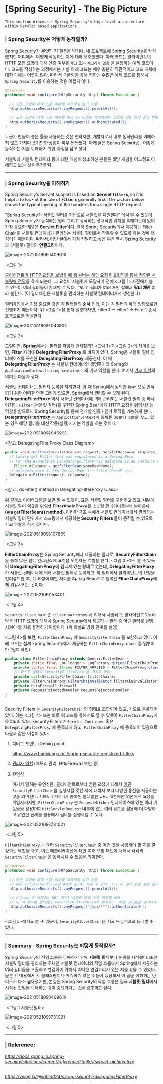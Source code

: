 # [Spring Security] - The Big Picture

```
This section discusses Spring Security's high level architecture within Servlet based applications.
```

### | Spring Security은 어떻게 동작할까? 

Spring Security가 무엇인 지 질문을 받거나, 내 프로젝트에 Spring Security를 작성했지만 어디에서, 어떻게 작동하는 지에 대해 모호했었다. 아래 코드는 클라이언트의 HTTP 모든 요청에 대해 인증 여부를 `체크` 또는 `체크하지 않음` 을 설정하는 예제 코드이다. 코드를 작성하는 과정에서는 사실 아래 코드는 매우 충분히 직관적이고 코드 자체에 대한 이해는 어렵지 않다. 따라서 구글링을 통해 접하는 수많은 예제 코드를 통해서 `Spring Security`를 이용하는 것은 어렵지 않다. 

```java
@Override
protected void configure(HttpSecurity http) throws Exception {
  
  // 모든 요청에 대해 인증 여부를 체크하지 않고 허용 
  http.authorizeRequests().anyRequest().permitAll();
  
  // 모든 요청에 대해 인증 여부를 체크 (= 비인증 대상에게는 요청에 대한 정상 응답 반환 X)
  http.authorizeRequests().anyRequest().authenticated();
}
```

누군가 만들어 놓은 툴을 사용하는 것은 편하지만, 개발자로서 내부 동작원리를 이해하지 않고 가져다 쓰기만한 상황이 매우 찝찝했다. 아래 글은 Spring Security는 어떻게 동작하는 지를 이해하기 위한 과정을 담고 있다. 

서블릿과 서블릿 컨테이너 등에 대한 개념이 생소하신 분들은 해당 개념을 어느정도 이해하고 보는 것을 추천한다.

____

### | Spring Security를 이해하기 

Spring Security’s Servlet support is based on **Servlet `Filter`s**, so it is helpful to look at the role of **`Filter`s** generally first. The picture below shows the typical layering of the handlers for a single HTTP request.

"Spring Security가 <u>서블릿 필터</u>를 기반으로 <u>서블릿</u>을 지원한다" 에서 알 수 있듯이 Spring Security가 동작하는 원리 그리고 동작하는 상대적인 위치를 이해하는데 있어 가장 중요한 개념은 **Servlet Filter**이다. 결국 Spring Security에서 제공하는 Filter Chain을 서블릿 컨테이너가 관리하는 서블릿 필터로써 작동할 수 있도록 하는 것이 핵심이기 때문이다. 따라서, 이번 글에서 가장 전달하고 싶은 부분 역시 Spring Security과 (서블릿) 필터의 **연결고리**이다. 

![image-20210518090409610](./imgs/SpringSecurity_Big_Picture_1.png)

​																<그림 1> 

<u>클라이언트가 HTTP 요청을 보냈을 때 웹 서버는 해당 요청을 포워딩을 통해 적합한 서블릿에 전달</u>을 하게 되는데, 그 요청이 서블릿에 도달하기 전에 <그림 1> 사진에서 볼 수 있듯이 여러 필터들이 존재할 수 있다. 그리고 필터가 여러 개인 점에서 **필터 체인** 이라 불린다. (이 필터체인은 서블릿을 관리하는 서블릿 컨테이너에서 생성한다) 

필터체인에서 가장 중요한 것은 각 필터들의 **순서** 인데, 이는 각 필터가 아래 방향으로만 진행되기 때문이다. 위 <그림 1>을 통해 설명하자면, Filter0 → Filter1 → Filter2 순서 흐름으로만 작동한다. 

![image-20210518092045906](./imgs/SpringSecurity_Big_Picture_2.png)

​																  <그림 2>

그렇다면, **Spring**에서는 필터를 어떻게 관리할까? <그림 1>과 <그림 2>의 차이를 보면, **Filter** 자리에 **DelegatingFilterProxy** 로 바뀌어 있다. Spring은 서블릿 필터 인터페이스를 구현한 **DelegatingFilterProxy** 제공한다. 이 때 **DelegatingFilterProxy** 는 서블릿 컨테이너의 생명주기와 Spring의 `ApplicationContext(spring container)` 의 가교 역할을 한다.  여기서 <u>가교 역할</u>의 의미는 다음과 같다. 

서블릿 컨테이너는 필터의 등록을 처리한다. 이 때 Spring에서 정의한 `Bean` 으로 인식되기 위한 어떠한 연결 고리가 없으면,  Spring에서 관리할 수 없게 된다. **DelegatingFilterProxy** 역시 서블릿 컨테이너에 의해 관리되는 서블릿 필터 중 하나이지만, `Filter` (서블릿 필터)를 구현한 Spring Bean에게 HTTP 요청을 <u>위임</u>시키는 역할을 함으로써 Spring Security를 통해 전개할 인증 / 인가 로직을 가능하게 한다. **DelegatingFilterProxy** 는 `ApplicationContext`에 등록된 Bean Filter를 찾고, 있는 경우 해당 필터를 대신 작동(실행)시키는 역할을 하는 것이다.

![image-20210518092045906](./imgs/SpringSecurity_Big_Picture_6.png)

<참고: DelegatingFilterProxy Class Diagram>

```java
public void doFilter(ServletRequest request, ServletResponse response, FilterChain chain) {
  // Lazily get Filter that was registered as a Spring Bean
  // For the example in DelegatingFilterProxy delegate is an instance of Bean Filter0
 	Filter delegate = getFilterBean(someBeanName);
  // delegate work to the Spring Bean (-> FilterChainProxy)
  delegate.doFilter(request, response); 
}
```

<참고 : doFilter() method in DelegatingFilterProxy Class>

위 클래스 다이어그램을 보면 알 수 있듯이, 표준 서블릿 필터를 구현하고 있고, 내부에 서블릿 필터 역할을 위임할 **FilterChainProxy**를 스프링 컨테이너로부터 받아온다 **(via getFilterBean() method)**. 이러한 구조 속에서 서블릿 컨테이너에서 관리하는 서블릿 필터 단위에서 스프링에서 제공하는 **Security Filters** 들이 동작될 수 있도록 가교 역할을 하는 것이다.

![image-20210518093107869](./imgs/SpringSecurity_Big_Picture_3.png)

​						    <그림 3>

**FilterChainProxy**는 Spring Security에서 제공하는 필터로, **SecurityFilterChain**을 통해 많은 필터 인스턴스에 요청을 위힘하는 역할을 한다.  <그림 3>에서 볼 수 있듯이 **DelegatingFilterProxy**에 감싸져 있는 형태로 있는데, **DelegatingFilterProxy**가 서블릿 컨테이너에 의해 서블릿 필터로 등록되고, 이 필터에서 클라이언트의 요청을 인터셉트한 후, 이 요청에 대한 처리를 Spring Bean으로 등록된 **FilterChainProxy**에게 위임시키는 것이다. 

![image-20210521091153401](./imgs/SpringSecurity_Big_Picture_4.png)

​							<그림 4> 

`SecurityFilterChain` 은 `FilterChainProxy` 에 의해서 사용되고, 클라이언트로부터 받은 HTTP 요청에 대해서 Spring Security에서 제공하는 필터 중 <u>어떤</u> 필터를 실행 시켜야 할 지를 결정하기 위함이다. (위 화살표 방향 관계를 설명) 

<그림 4>를 보면, `FilterChainProxy` 에 `SecurityFilterChain` 를 포함하고 있다. 아래 코드는 실제 Spring Security에서 제공하는 `FilterChainProxy.class` 중 일부이다 (필드 확인)

```java
public class FilterChainProxy extends GenericFilterBean {
    private static final Log logger = LogFactory.getLog(FilterChainProxy.class);
    private static final String FILTER_APPLIED = FilterChainProxy.class.getName().concat(".APPLIED");
    // 리스트 형태로 SecurityFilterChain을 가지고 있다. 
  	private List<SecurityFilterChain> filterChains;
    private FilterChainProxy.FilterChainValidator filterChainValidator;
    private HttpFirewall firewall;
    private RequestRejectedHandler requestRejectedHandler;
}
    
```

 Security Filters 는 `SecurityFilterChain` 의 형태로 조합되어 있고, 빈으로 등록되어 있다. 이는 <그림 4> 또는 바로 위 코드를 통해서도 알 수 있듯이 `FilterChainProxy`에 등록되어 있다. Security Filters가 `Servlet Container` 혹은 `DelegatingFilterProxy` 에  등록되지 않고, `FilterChainProxy` 에 등록되어 있음으로 다음과 같은 이점이 있다. 

1. 디버그 포인트 (Debug point) 

   https://www.baeldung.com/spring-security-registered-filters

2. <u>관리자 역할</u> (메모리 관리, HttpFirewall 보안 등)

3. 유연성 

   여기서 말하는 유연성은, 클라이언트로부터 받은 요청에 대해서 <u>어떤</u> `SecurityFilterChain`을 실행시킬 것인 지에 대해서 보다 다양한 옵션을 제공하는 것을 의미한다. `서블릿 컨테이너`에 등록된 필터들은 URL 패턴에만 의존해서 요청을 위임시키지만, `FilterChainProxy` 는 `RequestMatcher` 인터페이스에 있는 여러 기능들을 활용하여 `HttpServletRequest` 내부에 있는 여러 필드를 활용해 더 다양하고 유연한 전제를 활용해서 필터를 실행시킬 수 있다. 

![image-20210521093731021](./imgs/SpringSecurity_Big_Picture_5.png)

​					<그림 5> 

`FilterChainProxy` 는 여러 `SecurityFilterChain` 중 어떤 것을 사용해야 할 지를 결정하는 역할을 하고, 이는 애플리케이션에 대한 여러 요청 패턴에 대해서 각각의 `SecurityFilterChain` 을 동작시킬 수 있음을 의미한다. 

```java
@Override
protected void configure(HttpSecurity http) throws Exception {
  
  // 모든 요청에 대해 인증 여부를 체크하지 않고 허용 
  // SecurityFilterChain은 0개의 필터도 가질 수 있다. (-> 이 경우 인증 관련 필터링을 하지 않는다.)
  http.authorizeRequests().anyRequest().permitAll();
  
  // ("/api 로 시작하는 URL 패턴) 요청에 대해 인증 여부를 체크 
  // 이 때 필요한 필터들이 SecurityFilterChain에 위치하고, 해당 필터들을 순서대로 통과 
  http.authorizeRequests().anyRequest("/api/**").authenticated();
}
```

<그림 5>에서도 볼 수 있듯이, `SecurityFilterChain` 은 서로 독립적으로 동작할 수 있다.

___

### | Summary - Spring Security는 어떻게 동작할까? 

Spring Security의 작업 흐름을 이해하기 위해 **서블릿 필터**부터 논의를 시작했다. 또한 서블릿 필터를 관리하는 주체인 서블릿 컨테이너의 작업 흐름에서 Spring에서 제공하는 여러 필터들을 호출하고 연결하기 위해서 어떠한 연결고리가 있는 지를 찾을 수 있었다. 물론 위 내용에서 각 클래스명이나 익숙하지 않은 것들이 등장해서 이 글을 이해하는 난이도가 다소 높아졌지만, 본질은 Spring Security의 작업 흐름은 결국 **서블릿 필터**에서 시작된 것임을 이해하는 것이 중요하다는 것을 강조하고 싶다. 

![image-20210518090409610](./imgs/SpringSecurity_Big_Picture_1.png)

​																 <그림 1 서블릿 필터> 

![image-20210521093731021](./imgs/SpringSecurity_Big_Picture_5.png)

​					<그림 5> 

____

### | Reference :

###### https://docs.spring.io/spring-security/site/docs/current/reference/html5/#servlet-architecture

###### https://velog.io/@yaho1024/spring-security-delegatingFilterProxy

